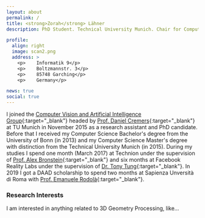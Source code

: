 ```yaml
---
layout: about
permalink: /
title: <strong>Zorah</strong> Lähner
description: PhD Student. Technical University Munich. Chair for Computer Vision and Artificial Intelligence.

profile:
  align: right
  image: scan2.png
  address: >
    <p>    Informatik 9</p>
    <p>    Boltzmannstr. 3</p>
    <p>    85748 Garching</p>
    <p>    Germany</p>

news: true
social: true
---
```


I joined the [Computer Vision and Artificial Intelligence Group](https://vision.in.tum.de/){:target="\_blank"} headed by [Prof. Daniel Cremers](https://vision.in.tum.de/members/cremers){:target="\_blank"} at TU Munich in November 2015 as a research assistant and PhD candidate. Before that I received my Computer Science Bachelor's degree from the University of Bonn (in 2013) and my Computer Science Master's degree with distinction from the Technical University Munich (in 2015). During my studies I spend one month (March 2017) at Technion under the supervision of [Prof. Alex Bronstein](https://bron.cs.technion.ac.il){:target="\_blank"} and six months at Facebook Reality Labs under the supervision of [Dr. Tony Tung](https://sites.google.com/site/tony2ng/){:target="\_blank"}. In 2019 I got a DAAD scholarship to spend two months at Sapienza Unversità di Roma with [Prof. Emanuele Rodolà](https://sites.google.com/site/erodola/){:target="\_blank"}.

### Research Interests

I am interested in anything related to 3D Geometry Processing, like...
